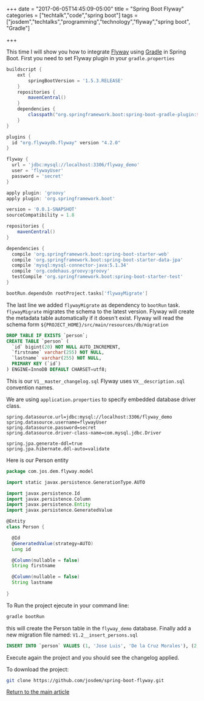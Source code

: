 +++
date = "2017-06-05T14:45:09-05:00"
title = "Spring Boot Flyway"
categories = ["techtalk","code","spring boot"]
tags = ["josdem","techtalks","programming","technology","flyway","spring boot", "Gradle"]

+++


This time I will show you how to integrate [Flyway](https://flywaydb.org/) using [Gradle](https://gradle.org/) in Spring Boot. First you need to set Flyway plugin in your `gradle.properties` 

```groovy
buildscript {
	ext {
		springBootVersion = '1.5.3.RELEASE'
	}
	repositories {
		mavenCentral()
	}
	dependencies {
		classpath("org.springframework.boot:spring-boot-gradle-plugin:${springBootVersion}")
	}
}

plugins {
  id "org.flywaydb.flyway" version "4.2.0"
}

flyway {
  url = 'jdbc:mysql://localhost:3306/flyway_demo'
  user = 'flywayUser'
  password = 'secret'
}

apply plugin: 'groovy'
apply plugin: 'org.springframework.boot'

version = '0.0.1-SNAPSHOT'
sourceCompatibility = 1.8

repositories {
	mavenCentral()
}

dependencies {
  compile 'org.springframework.boot:spring-boot-starter-web'
  compile 'org.springframework.boot:spring-boot-starter-data-jpa'
  compile 'mysql:mysql-connector-java:5.1.34'
  compile 'org.codehaus.groovy:groovy'
  testCompile 'org.springframework.boot:spring-boot-starter-test'
}

bootRun.dependsOn rootProject.tasks['flywayMigrate']
```

The last line we added `flywayMigrate` as dependency to `bootRun` task. `flywayMigrate` migrates the schema to the latest version. Flyway will create the metadata table automatically if it doesn't exist. Flyway will read the schema form `${PROJECT_HOME}/src/main/resources/db/migration`

```sql
DROP TABLE IF EXISTS `person`;
CREATE TABLE `person` (
  `id` bigint(20) NOT NULL AUTO_INCREMENT,
  `firstname` varchar(255) NOT NULL,
  `lastname` varchar(255) NOT NULL,
  PRIMARY KEY (`id`)
) ENGINE=InnoDB DEFAULT CHARSET=utf8;
```

This is our `V1__master_changelog.sql` Flyway uses `VX__description.sql` convention names.

We are using `application.properties` to specify embedded database driver class.

```properties
spring.datasource.url=jdbc:mysql://localhost:3306/flyway_demo
spring.datasource.username=flywayUser
spring.datasource.password=secret
spring.datasource.driver-class-name=com.mysql.jdbc.Driver

spring.jpa.generate-ddl=true
spring.jpa.hibernate.ddl-auto=validate
```

Here is our Person entity

```groovy
package com.jos.dem.flyway.model

import static javax.persistence.GenerationType.AUTO

import javax.persistence.Id
import javax.persistence.Column
import javax.persistence.Entity
import javax.persistence.GeneratedValue

@Entity
class Person {

  @Id
  @GeneratedValue(strategy=AUTO)
  Long id

  @Column(nullable = false)
  String firstname

  @Column(nullable = false)
  String lastname
  
}
```

To Run the project ejecute in your command line:

```bash
gradle bootRun
```

this will create the Person table in the `flyway_demo` database. Finally add a new migration file named: `V1.2__insert_persons.sql`

```sql
INSERT INTO `person` VALUES (1, 'Jose Luis', 'De la Cruz Morales'), (2, 'Eric', 'Haddad')
```

Execute again the project and you should see the changelog applied.

To download the project:

```bash
git clone https://github.com/josdem/spring-boot-flyway.git
```

[Return to the main article](/techtalk/spring)